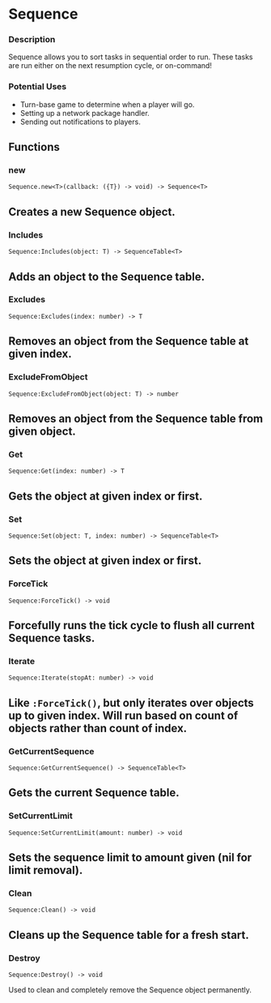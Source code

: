 # Sequence
### Description
 Sequence allows you to sort tasks in sequential order to run. These tasks are run either on the next resumption cycle, or on-command!

 ### Potential Uses
 - Turn-base game to determine when a player will go.
 - Setting up a network package handler.
 - Sending out notifications to players.

 ## Functions
 ### new
```
Sequence.new<T>(callback: ({T}) -> void) -> Sequence<T>
```
Creates a new Sequence object.
-----
### Includes
```
Sequence:Includes(object: T) -> SequenceTable<T>
```
Adds an object to the Sequence table.
-----
### Excludes
```
Sequence:Excludes(index: number) -> T
```
Removes an object from the Sequence table at given index.
---
### ExcludeFromObject
```
Sequence:ExcludeFromObject(object: T) -> number
```
Removes an object from the Sequence table from given object.
---
### Get
```
Sequence:Get(index: number) -> T
```
Gets the object at given index or first.
---
### Set
```
Sequence:Set(object: T, index: number) -> SequenceTable<T>
```
Sets the object at given index or first.
---
### ForceTick
```
Sequence:ForceTick() -> void
```
Forcefully runs the tick cycle to flush all current Sequence tasks.
---
### Iterate
```
Sequence:Iterate(stopAt: number) -> void
```
Like `:ForceTick()`, but only iterates over objects up to given index. Will run based on count of objects rather than count of index.
---
### GetCurrentSequence
```
Sequence:GetCurrentSequence() -> SequenceTable<T>
```
Gets the current Sequence table.
---
### SetCurrentLimit
```
Sequence:SetCurrentLimit(amount: number) -> void
```
Sets the sequence limit to amount given (nil for limit removal).
---
### Clean
```
Sequence:Clean() -> void
```
Cleans up the Sequence table for a fresh start.
---
### Destroy
```
Sequence:Destroy() -> void
```
Used to clean and completely remove the Sequence object permanently.
